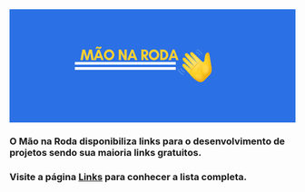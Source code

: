 <img src="./assets/logo.png"  widht="200" height="200" align="center">

### O Mão na Roda disponibiliza links para o desenvolvimento de projetos sendo sua maioria links gratuitos.

### Visite a página [Links](https://github.com/IzabellaLoyse/mao-na-roda/blob/main/links.md) para conhecer a lista completa.